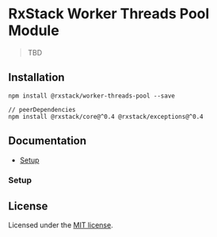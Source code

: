 # RxStack Worker Threads Pool Module

> TBD

## Installation

```
npm install @rxstack/worker-threads-pool --save

// peerDependencies
npm install @rxstack/core@^0.4 @rxstack/exceptions@^0.4
```

## Documentation

* [Setup](#setup)

### <a name="setup"></a>  Setup



## License

Licensed under the [MIT license](../../LICENSE).
